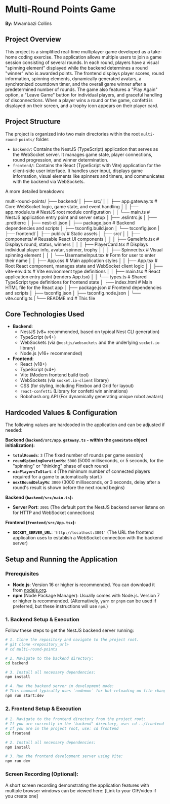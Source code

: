 # Multi-Round Points Game

**By:** Mwambazi Collins

## Project Overview

This project is a simplified real-time multiplayer game developed as a take-home coding exercise. The application allows multiple users to join a game session consisting of several rounds. In each round, players have a visual "spinning element" displayed while the backend determines a round "winner" who is awarded points. The frontend displays player scores, round information, spinning elements, dynamically generated avatars, a synchronized countdown timer, and the overall game winner after a predetermined number of rounds. The game also features a "Play Again" option, a "Leave Game" button for individual players, and graceful handling of disconnections. When a player wins a round or the game, confetti is displayed on their screen, and a trophy icon appears on their player card.


## Project Structure

The project is organized into two main directories within the root `multi-round-points/` folder:

-   `backend/`: Contains the NestJS (TypeScript) application that serves as the WebSocket server. It manages game state, player connections, round progression, and winner determination.
-   `frontend/`: Contains the React (TypeScript with Vite) application for the client-side user interface. It handles user input, displays game information, visual elements like spinners and timers, and communicates with the backend via WebSockets.

A more detailed breakdown:

multi-round-points/
├── backend/
│ ├── src/
│ │ ├── app.gateway.ts # Core WebSocket logic, game state, and event handling
│ │ ├── app.module.ts # NestJS root module configuration
│ │ └── main.ts # NestJS application entry point and server setup
│ ├── .eslintrc.js
│ ├── .prettierrc
│ ├── nest-cli.json
│ ├── package.json # Backend dependencies and scripts
│ ├── tsconfig.build.json
│ └── tsconfig.json
|
├── frontend/
│ ├── public/ # Static assets 
│ ├── src/
│ │ ├── components/ # Reusable React UI components
│ │ │ ├── GameInfo.tsx # Displays round, status, winners
│ │ │ ├── PlayerCard.tsx # Displays individual player info, avatar, spinner, trophy
│ │ │ ├── Spinner.tsx # Visual spinning element
│ │ │ └── UsernameInput.tsx # Form for user to enter their name
│ │ ├── App.css # Main application styles
│ │ ├── App.tsx # Root React component, manages state and WebSocket client logic
│ │ ├── vite-env.d.ts # Vite environment type definitions
│ │ ├── main.tsx # React application entry point (renders App.tsx)
│ │ └── types.ts # Shared TypeScript type definitions for frontend state
│ ├── index.html # Main HTML file for the React app
│ ├── package.json # Frontend dependencies and scripts
│ ├── tsconfig.json
│ ├── tsconfig.node.json
│ └── vite.config.ts
|
└── README.md # This file


## Core Technologies Used

*   **Backend**:
    *   NestJS (v8+ recommended, based on typical Nest CLI generation)
    *   TypeScript (v4+)
    *   WebSockets (via `@nestjs/websockets` and the underlying `socket.io` library)
    *   Node.js (v16+ recommended)
*   **Frontend**:
    *   React (v18+)
    *   TypeScript (v4+)
    *   Vite (Modern frontend build tool)
    *   WebSockets (via `socket.io-client` library)
    *   CSS (for styling, including Flexbox and Grid for layout)
    *   `react-confetti` (Library for confetti win animations)
    *   Robohash.org API (For dynamically generating unique robot avatars)

## Hardcoded Values & Configuration

The following values are hardcoded in the application and can be adjusted if needed:

**Backend (`backend/src/app.gateway.ts` - within the `gameState` object initialization):**
*   **`totalRounds`**: `3` (The fixed number of rounds per game session)
*   **`roundSpinningDurationMs`**: `5000` (5000 milliseconds, or 5 seconds, for the "spinning" or "thinking" phase of each round)
*   **`minPlayersToStart`**: `4` (The minimum number of connected players required for a game to automatically start.)
*   **`nextRoundDelayMs`**: `3000` (3000 milliseconds, or 3 seconds, delay after a round's result is shown before the next round begins)

**Backend (`backend/src/main.ts`):**
*   **Server Port**: `3001` (The default port the NestJS backend server listens on for HTTP and WebSocket connections)

**Frontend (`frontend/src/App.tsx`):**
*   **`SOCKET_SERVER_URL`**: `'http://localhost:3001'` (The URL the frontend application uses to establish a WebSocket connection with the backend server)

## Setup and Running the Application

### Prerequisites

*   **Node.js**: Version 16 or higher is recommended. You can download it from [nodejs.org](https://nodejs.org/).
*   **npm** (Node Package Manager): Usually comes with Node.js. Version 7 or higher is recommended. (Alternatively, `yarn` or `pnpm` can be used if preferred, but these instructions will use `npm`.)

### 1. Backend Setup & Execution

Follow these steps to get the NestJS backend server running:

```bash
# 1. Clone the repository and navigate to the project root.
# git clone <repository_url>
# cd multi-round-points

# 2. Navigate to the backend directory:
cd backend

# 3. Install all necessary dependencies:
npm install

# 4. Run the backend server in development mode:
# This command typically uses `nodemon` for hot-reloading on file changes.
npm run start:dev
```



### 2. Frontend Setup & Execution

```bash
# 1. Navigate to the frontend directory from the project root:
# If you are currently in the 'backend' directory, use: cd ../frontend
# If you are in the project root, use: cd frontend
cd frontend

# 2. Install all necessary dependencies:
npm install

# 3. Run the frontend development server using Vite:
npm run dev

```


### Screen Recording (Optional):
A short screen recording demonstrating the application features with multiple browser windows can be viewed here: [Link to your GIF/video if you create one]